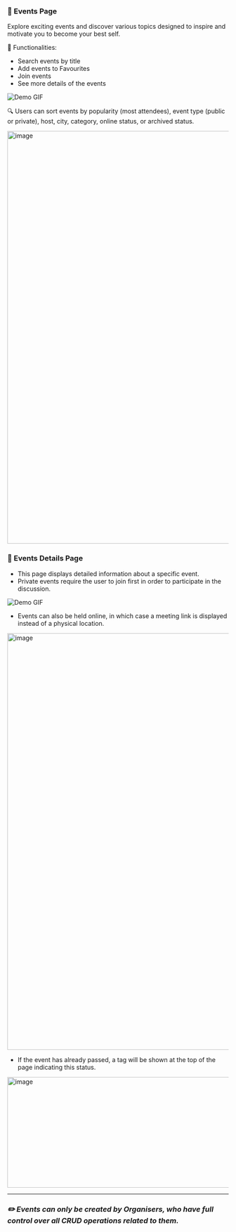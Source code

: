 ### 🌟 Events Page
Explore exciting events and discover various topics designed to inspire and motivate you to become your best self.

📌 Functionalities:
- Search events by title 
- Add events to Favourites
- Join events
- See more details of the events 

![Demo GIF](https://github.com/denniesia/beaunity/blob/main/docs/assets/events.gif)

🔍 Users can sort events by popularity (most attendees), event type (public or private), host, city, category, online status, or archived status.

<img width="1331" height="940" alt="image" src="https://github.com/user-attachments/assets/a161671e-feda-4565-8915-d273eaca1e68" />


### 🌟 Events Details Page

- This page displays detailed information about a specific event. 
- Private events require the user to join first in order to participate in the discussion.

![Demo GIF](https://github.com/denniesia/beaunity/blob/main/docs/assets/event-details.gif)

- Events can also be held online, in which case a meeting link is displayed instead of a physical location.

<img width="1371" height="949" alt="image" src="https://github.com/user-attachments/assets/c2d19d58-6371-4dd4-8a25-82c328d7caaf" />
  
- If the event has already passed, a tag will be shown at the top of the page indicating this status.
<img width="1317" height="252" alt="image" src="https://github.com/user-attachments/assets/99675173-9533-4950-84b8-2f96679ee68a" />


---

### *✏️ Events can only be created by Organisers, who have full control over all CRUD operations related to them.*
